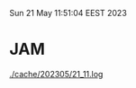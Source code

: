 Sun 21 May 11:51:04 EEST 2023
# JAM
<a href='./cache/202305/21_11.log'>./cache/202305/21_11.log</a>
